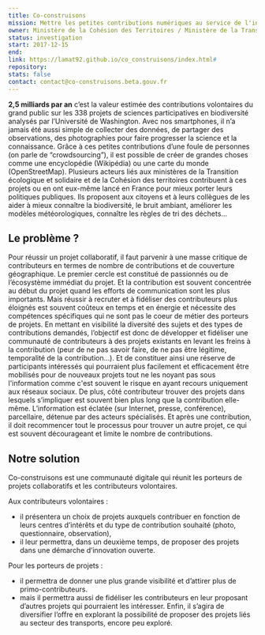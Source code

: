 ```yaml
---
title: Co-construisons
mission: Mettre les petites contributions numériques au service de l'intérêt général
owner: Ministère de la Cohésion des Territoires / Ministère de la Transition écologique et solidaire
status: investigation
start: 2017-12-15
end:
link: https://lamat92.github.io/co_construisons/index.html#
repository:
stats: false
contact: contact@co-construisons.beta.gouv.fr
---
```


**2,5 milliards par an** c’est la valeur estimée des contributions volontaires du grand public sur les 338 projets de sciences participatives en biodiversité analysés par l’Université de Washington.
Avec nos smartphones, il n’a jamais été aussi simple de collecter des données, de partager des observations, des photographies pour faire progresser la science et la connaissance.
Grâce à ces petites contributions d’une foule de personnes (on parle de “crowdsourcing”), il est possible de créer de grandes choses comme une encyclopédie (Wikipédia) ou une carte du monde (OpenStreetMap).
Plusieurs acteurs liés aux ministères de la Transition écologique et solidaire et de la Cohésion des territoires contribuent à ces projets ou en ont eux-même lancé en France pour mieux porter leurs politiques publiques. Ils proposent aux citoyens et à leurs collègues de les aider à mieux connaître la biodiversité, le bruit ambiant, améliorer les modèles météorologiques, connaître les règles de tri des déchets…

## Le problème ?

Pour réussir un projet collaboratif, il faut parvenir à une masse critique de contributeurs en termes de nombre de contributions et de couverture géographique. Le premier cercle est constitué de passionnés ou de l’écosystème immédiat du projet. Et la contribution est souvent concentrée au début du projet quand les efforts de communication sont les plus importants.
Mais réussir à recruter et à fidéliser des contributeurs plus éloignés est souvent coûteux en temps et en énergie et nécessite des compétences spécifiques qui ne sont pas le coeur de métier des porteurs de projets.
En mettant en visibilité la diversité des sujets et des types de contributions demandés, l’objectif est donc de développer et fidéliser une communauté de contributeurs à des projets existants en levant les freins à la contribution (peur de ne pas savoir faire, de ne pas être légitime, temporalité de la contribution...). Et de constituer ainsi une réserve de participants intéressés qui pourraient plus facilement et efficacement être mobilisés pour de nouveaux projets tout ne les noyant pas sous l'information comme c'est souvent le risque en ayant recours uniquement aux réseaux sociaux.
De plus, côté contributeur trouver des projets dans lesquels s’impliquer est souvent bien plus long que la contribution elle-même. L’information est éclatée (sur Internet, presse, conférence), parcellaire, détenue par des acteurs spécialisés. Et après une contribution, il doit recommencer tout le processus pour trouver un autre projet, ce qui est souvent décourageant et limite le nombre de contributions.

## Notre solution

Co-construisons est une communauté digitale qui réunit les porteurs de projets collaboratifs et les contributeurs volontaires.

Aux contributeurs volontaires :
- il présentera un choix de projets auxquels contribuer en fonction de leurs centres d’intérêts et du type de contribution souhaité (photo, questionnaire, observation),
- il leur permettra, dans un deuxième temps, de proposer des projets dans une démarche d’innovation ouverte.

Pour les porteurs de projets :
- il permettra de donner une plus grande visibilité et d’attirer plus de primo-contributeurs.
- mais il permettra aussi de fidéliser les contributeurs en leur proposant d’autres projets qui pourraient les intéresser. Enfin, il s’agira de diversifier l’offre en explorant la possibilité de proposer des projets liés au secteur des transports, encore peu exploré.
